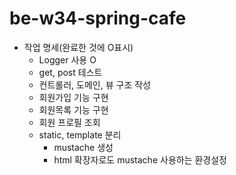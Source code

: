 # be-w34-spring-cafe
* 작업 명세(완료한 것에 O표시)
  * Logger 사용 O
  * get, post 테스트
  * 컨트롤러, 도메인, 뷰 구조 작성
  * 회원가입 기능 구현
  * 회원목록 기능 구현
  * 회원 프로필 조회
  * static, template 분리
    * mustache 생성
    * html 확장자로도 mustache 사용하는 환경설정
